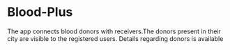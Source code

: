 # Blood-Plus
The app connects blood donors with receivers.The donors present in their city are visible to the registered users.
Details regarding donors is available
